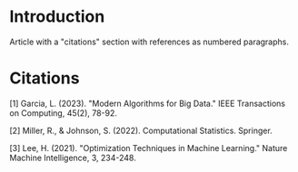 # Introduction

Article with a "citations" section with references as numbered paragraphs.

# Citations

[1] Garcia, L. (2023). "Modern Algorithms for Big Data." IEEE Transactions on Computing, 45(2), 78-92.

[2] Miller, R., & Johnson, S. (2022). Computational Statistics. Springer.

[3] Lee, H. (2021). "Optimization Techniques in Machine Learning." Nature Machine Intelligence, 3, 234-248.
